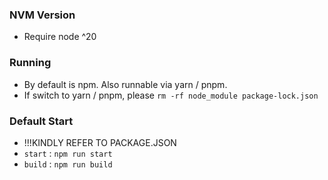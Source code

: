 ### NVM Version

- Require node ^20

### Running

- By default is npm. Also runnable via yarn / pnpm.
- If switch to yarn / pnpm, please `rm -rf node_module package-lock.json`

### Default Start

- !!!KINDLY REFER TO PACKAGE.JSON
- `start` : `npm run start`
- `build` : `npm run build`
